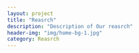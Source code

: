 ```yaml
---
layout: project
title: "Reasrch"
description: "Description of Our reasrch"
header-img: "img/home-bg-1.jpg"
category: Reasrch
---
```

